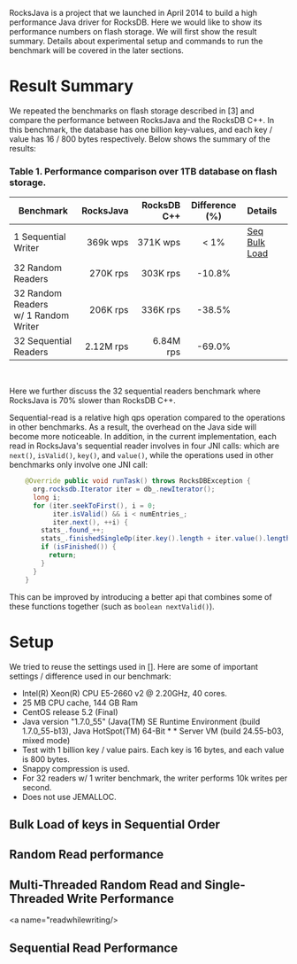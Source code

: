RocksJava is a project that we launched in April 2014 to build a high performance Java driver for RocksDB.  Here we would like to show its performance numbers on flash storage.  We will first show the result summary.  Details about experimental setup and commands to run the benchmark will be covered in the later sections.

# Result Summary
We repeated the benchmarks on flash storage described in [3] and compare the performance between RocksJava and the RocksDB C++.  In this benchmark, the database has one billion key-values, and each key / value has 16 / 800 bytes respectively.  Below shows the summary of the results:

### Table 1.  Performance comparison over 1TB database on flash storage.
| Benchmark                          | RocksJava |RocksDB C++| Difference (%)| Details |
|------------------------------------|----------:|------------:|:-------:|:--------|
|1 Sequential Writer                 | 369k wps  |  371K wps   |   < 1%  | [Seq Bulk Load](#fillseq) |
|32 Random Readers	             | 270K rps  |  303K rps   | -10.8%  |         |
|32 Random Readers <br/>w/ 1 Random Writer| 206K rps  |  336K rps   | -38.5%  |         |
|32 Sequential Readers               |2.12M rps  | 6.84M rps   | -69.0%  |         |
<br/>

Here we further discuss the 32 sequential readers benchmark where RocksJava is 70% slower than RocksDB C++.

Sequential-read is a relative high qps operation compared to the operations in other benchmarks. As a result, the overhead on the Java side will become more noticeable. In addition, in the current implementation, each read in RocksJava's sequential reader involves in four JNI calls: which are `next()`, `isValid()`, `key()`, and `value()`, while the operations used in other benchmarks only involve one JNI call:

```java
    @Override public void runTask() throws RocksDBException {
      org.rocksdb.Iterator iter = db_.newIterator();
      long i;
      for (iter.seekToFirst(), i = 0;
           iter.isValid() && i < numEntries_;
           iter.next(), ++i) {
        stats_.found_++;
        stats_.finishedSingleOp(iter.key().length + iter.value().length);
        if (isFinished()) {
          return;
        }
      }
    }
```

This can be improved by introducing a better api that combines some of these functions together (such as `boolean nextValid()`).

# Setup
We tried to reuse the settings used in [].  Here are some of important settings / difference used in our benchmark:

* Intel(R) Xeon(R) CPU E5-2660 v2 @ 2.20GHz, 40 cores.
* 25 MB CPU cache, 144 GB Ram
* CentOS release 5.2 (Final)
* Java version "1.7.0_55" (Java(TM) SE Runtime Environment (build 1.7.0_55-b13), Java HotSpot(TM) 64-Bit * * Server VM (build 24.55-b03, mixed mode)
* Test with 1 billion key / value pairs. Each key is 16 bytes, and each value is 800 bytes.
* Snappy compression is used.
* For 32 readers w/ 1 writer benchmark, the writer performs 10k writes per second.
* Does not use JEMALLOC.

## Bulk Load of keys in Sequential Order
<a name="fillseq"/>

## Random Read performance
<a name="readrandom"/>

## Multi-Threaded Random Read and Single-Threaded Write Performance
<a name="readwhilewriting/>

## Sequential Read Performance
<a name="readseq"/>